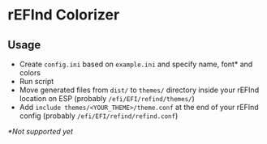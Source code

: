 # rEFInd Colorizer 

## Usage

- Create `config.ini` based on `example.ini` and specify name, font* and colors
- Run script
- Move generated files from `dist/` to `themes/` directory inside your rEFInd location on ESP (probably `/efi/EFI/refind/themes/`)
- Add `include themes/<YOUR_THEME>/theme.conf` at the end of your rEFInd config (probably `/efi/EFI/refind/refind.conf`)

_\*Not supported yet_
